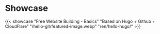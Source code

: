 # Showcase

{{< showcase "Free Website Building - Basics" "Based on Hugo + Github + CloudFlare" "/hello-git/featured-image.webp" "/en/hello-hugo/" >}}


